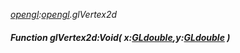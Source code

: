 _[opengl](../../modules/opengl/opengl-module.md):[opengl](../../modules/opengl/opengl-module.md).glVertex2d_
##### Function glVertex2d:Void( x:[GLdouble](../../modules/opengl/opengl-gldouble.md),y:[GLdouble](../../modules/opengl/opengl-gldouble.md) )

